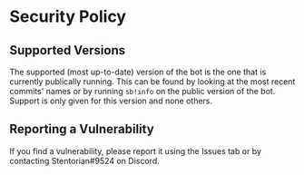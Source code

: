 # Security Policy

## Supported Versions

The supported (most up-to-date) version of the bot is the one that is currently publically running. This can be found by looking at the most recent commits' names or by running `sb!info` on the public version of the bot. Support is only given for this version and none others. 

## Reporting a Vulnerability

If you find a vulnerability, please report it using the Issues tab or by contacting Stentorian#9524 on Discord.
